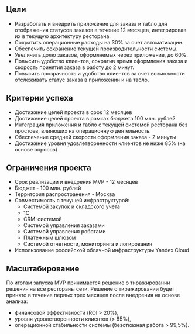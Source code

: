 ## Цели
- Разработать и внедрить приложение для заказа и табло для отображения статусов заказов в течение 12 месяцев, интегрировав их в текущую архитектуру ресторана.
- Сократить операционные расходы на 30% за счет автоматизации.
- Обеспечить сохранение текущей производительности системы.
- Увеличить долю заказов, оформляемых через приложение, до 60%.
- Повысить удобство клиентов, сократив время оформления заказа и скорость принятия заказа в работу до 2 минут.
- Повысить прозрачность и удобство клиентов за счет возможности отслеживать статус заказа в приложении и на табло.

## Критерии успеха
- Достижение целей проекта в срок 12 месяцев
- Достижение целей проекта в рамках бюджета 100 млн. рублей
- Интеграция приложения и табло с текущей системой ресторана без простоев, влияющих на операционную деятельность.
- Обеспечение средней скорости оформления заказа - 2 минуты
- Достижение уровня удовлетворенности клиентов не ниже 85% (на основе опросов)

## Ограничения проекта
- Срок реализации и внедрения MVP - 12 месяцев
- Бюджет - 100 млн. рублей
- Территория распространения - Москва
- Совместимость с текущей инфраструктурой:
  - Системой закупок и складского учета
  - 1С
  - CRM-системой
  - Системой управления заказами
  - Системой управления роботами
  - Платежным шлюзом
  - Системой отчетности, мониторинга и логирования
- Использование российской облачной инфраструктуры Yandex Cloud

## Масштабирование
По итогам запуска MVP принимается решение о тиражировании решения на все рестораны сети.
Решение о тиражировании будет принято в течение первых трех месяцев после внедрения на основе анализа: 
- финансовой эффективности (ROI > 20%),
- уровня удовлетворенности клиентов (> 85%),
- операционной стабильности системы (безотказная работа > 99,5%).
